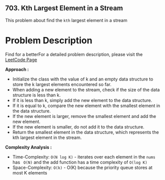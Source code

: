 ## 703. Kth Largest Element in a Stream

This problem about find the `kth` largest element in a stream

# Problem Description

Find for a betterFor a detailed problem description, please visit the [LeetCode Page](https://leetcode.com/problems/kth-largest-element-in-a-stream/description/)

**Approach :**<br/>

-   Initialize the class with the value of k and an empty data structure to store the k largest elements encountered so far.
-   When adding a new element to the stream, check if the size of the data structure is less than k.
-   If it is less than k, simply add the new element to the data structure.
-   If it is equal to k, compare the new element with the smallest element in the data structure.
-   If the new element is larger, remove the smallest element and add the new element.
-   If the new element is smaller, do not add it to the data structure.
-   Return the smallest element in the data structure, which represents the kth largest element in the stream.

**Complexity Analysis :**<br/>

-   Time-Complexity: `O(N log K)` - iterates over each element in the `nums` has ` O(N)` and the add function has a time complexity of `O(log K)`
-   Space-Complexity: `O(k)` - O(K) because the priority queue stores at most K elements

